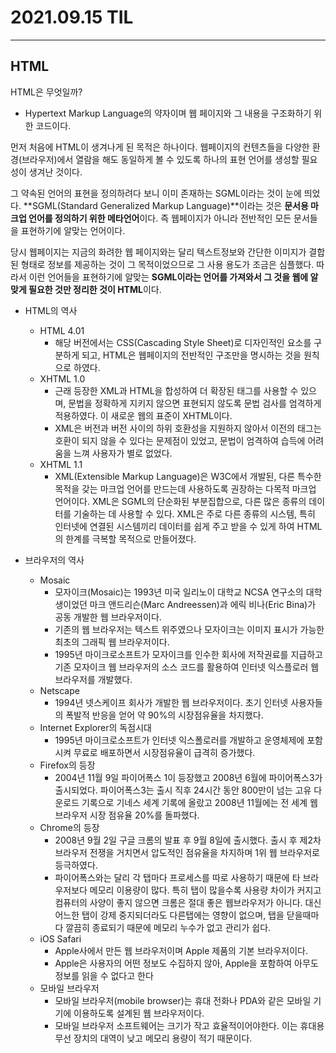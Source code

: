 2021.09.15 TIL
===
---
## HTML
HTML은 무엇일까?

- Hypertext Markup Language의 약자이며 웹 페이지와 그 내용을 구조화하기 위한 코드이다.

먼저 처음에 HTML이 생겨나게 된 목적은 하나이다. 웹페이지의 컨텐츠들을 다양한 환경(브라우저)에서 열람을 해도 동일하게 볼 수 있도록 하나의 표현 언어를 생성할 필요성이 생겨난 것이다.

그 약속된 언어의 표현을 정의하려다 보니 이미 존재하는 SGML이라는 것이 눈에 띄었다. **SGML(Standard Generalized Markup Language)**이라는 것은 **문서용 마크업 언어를 정의하기 위한 메타언어**이다. 즉 웹페이지가 아니라 전반적인 모든 문서들을 표현하기에 알맞는 언어이다.

당시 웹페이지는 지금의 화려한 웹 페이지와는 달리 텍스트정보와 간단한 이미지가 결합된 형태로 정보를 제공하는 것이 그 목적이었으므로 그 사용 용도가 조금은 심플했다. 따라서 이런 언어들을 표현하기에 알맞는 **SGML이라는 언어를 가져와서 그 것을 웹에 알맞게 필요한 것만 정리한 것이 HTML**이다.

- HTML의 역사
    - HTML 4.01
        - 해당 버전에서는 CSS(Cascading Style Sheet)로 디자인적인 요소를 구분하게 되고, HTML은 웹페이지의 전반적인 구조만을 명시하는 것을 원칙으로 하였다.
    - XHTML 1.0
        - 근래 등장한 XML과 HTML을 합성하여 더  확장된 태그를 사용할 수 있으며, 문법을 정확하게 지키지 않으면 표현되지 않도록 문법 검사를 엄격하게 적용하였다. 이 새로운 웹의 표준이 XHTML이다.
        - XML은 버전과 버전 사이의 하위 호환성을 지원하지 않아서 이전의 태그는 호환이 되지 않을 수 있다는 문제점이 있었고, 문법이 엄격하여 습득에 어려움을 느껴 사용자가 별로 없었다.
    - XHTML 1.1
        - XML(Extensible Markup Language)은 W3C에서 개발된, 다른 특수한 목적을 갖는 마크업 언어를 만드는데 사용하도록 권장하는 다목적 마크업 언어이다. XML은 SGML의 단순화된 부분집합으로, 다른 많은 종류의 데이터를 기술하는 데 사용할 수 있다. XML은 주로 다른 종류의 시스템, 특히 인터넷에 연결된 시스템끼리 데이터를 쉽게 주고 받을 수 있게 하여 HTML의 한계를 극복할 목적으로 만들어졌다.

- 브라우저의 역사
    - Mosaic
        - 모자이크(Mosaic)는 1993년 미국 일리노이 대학교 NCSA 연구소의 대학생이었던 마크 앤드리슨(Marc Andreessen)과 에릭 비나(Eric Bina)가 공동 개발한 웹 브라우저이다.
        - 기존의 웹 브라우저는 텍스트 위주였으나 모자이크는 이미지 표시가 가능한 최초의 그래픽 웹 브라우저이다.
        - 1995년 마이크로소프트가 모자이크를 인수한 회사에 저작권료를 지급하고 기존 모자이크 웹 브라우저의 소스 코드를 활용하여 인터넷 익스플로러 웹 브라우저를 개발했다.
    - Netscape
        - 1994년 넷스케이프 회사가 개발한 웹 브라우저이다. 초기 인터넷 사용자들의 폭발적 반응을 얻어 약 90%의 시장점유율을 차지했다.
    - Internet Explorer의 독점시대
        - 1995년 마이크로소프트가 인터넷 익스폴로러를 개발하고 운영체제에 포함시켜 무료로 배포하면서 시장점유율이 급격히 증가했다.
    - Firefox의 등장
        - 2004년 11월 9일 파이어폭스 1이 등장했고 2008년 6월에 파이어폭스3가 출시되었다. 파이어폭스3는 출시 직후 24시간 동안 800만이 넘는 고유 다운로드 기록으로 기네스 세계 기록에 올랐고 2008년 11월에는 전 세계 웹 브라우저 시장 점유율 20%를 돌파했다.
    - Chrome의 등장
        - 2008년 9월 2일 구글 크롬의 발표 후 9월 8일에 출시했다. 출시 후 제2차 브라우저 전쟁을 거치면서 압도적인 점유율을 차지하며 1위 웹 브라우저로 등극하였다.
        - 파이어폭스와는 달리 각 탭마다 프로세스를 따로 사용하기 때문에 타 브라우저보다 메모리 이용량이 많다. 특히 탭이 많을수록 사용량 차이가 커지고 컴퓨터의 사양이 좋지 않으면 크롬은 절대 좋은 웹브라우저가 아니다. 대신 어느한 탭이 강제 중지되더라도 다른탭에는 영향이 없으며, 탭을 닫을때마다 깔끔히 종료되기 때문에 메모리 누수가 없고 관리가 쉽다.
    - iOS Safari
        - Apple사에서 만든 웹 브라우저이며 Apple 제품의 기본 브라우저이다.
        - Apple은 사용자의 어떤 정보도 수집하지 않아, Apple을 포함하여 아무도 정보를 읽을 수 없다고 한다
    - 모바일 브라우저
        - 모바일 브라우저(mobile browser)는 휴대 전화나 PDA와 같은 모바일 기기에 이용하도록 설계된 웹 브라우저이다.
        - 모바일 브라우저 소프트웨어는 크기가 작고 효율적이어야한다. 이는 휴대용 무선 장치의 대역이 낮고 메모리 용량이 적기 때문이다.
